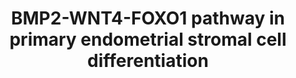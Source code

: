 ---
annotations:
- id: CL:0000499
  parent: animal cell
  type: Cell Type Ontology
  value: stromal cell
- id: PW:0000008
  parent: signaling pathway
  type: Pathway Ontology
  value: Wnt signaling pathway
authors:
- AARandCo
- Fehrhart
- Khanspers
- Mkutmon
- MaintBot
- Eweitz
- Egonw
description: This pathway is based on figure 6 from Li et al. BMP2 is activated by
  cAMP which promotes WNT4 expression in Human Primary Endometrial Stromal Cells (HPESCs)
  through SMAD1/5/8. WNT4 then induces FOXO1 function through B-Catenin which indirectly
  stimulates HPESC differentiation. DKKs and SFRPs are activated by BMP2 inhibit WNT4
  and stop downstream signaling.  Proteins on this pathway have targeted assays available
  via the [https://assays.cancer.gov/available_assays?wp_id=WP3876 CPTAC Assay Portal]
last-edited: 2021-05-07
organisms:
- Homo sapiens
redirect_from:
- /index.php/Pathway:WP3876
- /instance/WP3876
- /instance/WP3876_rr123398
revision: r123398
schema-jsonld:
- '@context': https://schema.org/
  '@id': https://wikipathways.github.io/pathways/WP3876.html
  '@type': Dataset
  creator:
    '@type': Organization
    name: WikiPathways
  description: This pathway is based on figure 6 from Li et al. BMP2 is activated
    by cAMP which promotes WNT4 expression in Human Primary Endometrial Stromal Cells
    (HPESCs) through SMAD1/5/8. WNT4 then induces FOXO1 function through B-Catenin
    which indirectly stimulates HPESC differentiation. DKKs and SFRPs are activated
    by BMP2 inhibit WNT4 and stop downstream signaling.  Proteins on this pathway
    have targeted assays available via the [https://assays.cancer.gov/available_assays?wp_id=WP3876
    CPTAC Assay Portal]
  keywords:
  - B-Catenin
  - BCL2L11
  - BMP2
  - DCN
  - DKKs
  - FOXO1
  - LEFTY2
  - SFRPs
  - SMAD1
  - SMAD5
  - SMAD8
  - SST
  - WNT4
  - cAMP
  license: CC0
  name: BMP2-WNT4-FOXO1 pathway in primary endometrial stromal cell differentiation
seo: CreativeWork
title: BMP2-WNT4-FOXO1 pathway in primary endometrial stromal cell differentiation
wpid: WP3876
---